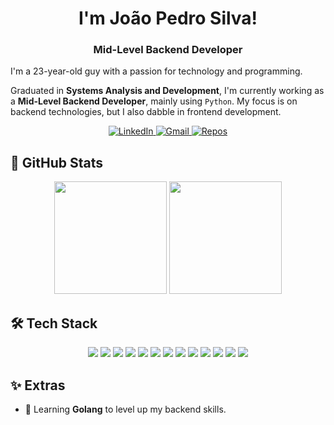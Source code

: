 <h1 align="center">I'm João Pedro Silva!</h1>
<h3 align="center">Mid-Level Backend Developer</h3>

I'm a 23-year-old guy with a passion for technology and programming.

Graduated in **Systems Analysis and Development**, I'm currently working as a **Mid-Level Backend Developer**, mainly using `Python`. My focus is on backend technologies, but I also dabble in frontend development.

<p align="center">
  <a href="https://www.linkedin.com/in/jo%C3%A3o-pedro-silva-aa5810374/" target="_blank">
    <img alt="LinkedIn" src="https://img.shields.io/badge/-LinkedIn-0A66C2?style=for-the-badge&logo=linkedin&logoColor=white" />
  </a>
  <a href="mailto:pdrojoao.slv@gmail.com">
    <img alt="Gmail" src="https://img.shields.io/badge/-Gmail-D14836?style=for-the-badge&logo=gmail&logoColor=white" />
  </a>
  <a href="https://github.com/joaopdroslv?tab=repositories">
    <img alt="Repos" src="https://img.shields.io/badge/-Repositórios-181717?style=for-the-badge&logo=github&logoColor=white" />
  </a>
</p>

## 🚀 **GitHub Stats**

<p align="center">
  <img height="180em" src="https://github-readme-stats.vercel.app/api?username=joaopdroslv&show_icons=true&theme=github_dark" />
  <img height="180em" src="https://github-readme-stats.vercel.app/api/top-langs/?username=joaopdroslv&layout=compact&theme=github_dark" />
</p>

## 🛠️ **Tech Stack**

<p align="center">
  <img src="https://img.shields.io/badge/C%23-68217A?style=for-the-badge&logo=c-sharp&logoColor=white" />
  <img src="https://img.shields.io/badge/Python-306998?style=for-the-badge&logo=python&logoColor=white" />
  <img src="https://img.shields.io/badge/PHP-777BB4?style=for-the-badge&logo=php&logoColor=white" />
  <img src="https://img.shields.io/badge/Laravel-FF2D20?style=for-the-badge&logo=laravel&logoColor=white" />
  <img src="https://img.shields.io/badge/HTML5-E34F26?style=for-the-badge&logo=html5&logoColor=white" />
  <img src="https://img.shields.io/badge/CSS3-264DE4?style=for-the-badge&logo=css3&logoColor=white" />
  <img src="https://img.shields.io/badge/JavaScript-F7DF1E?style=for-the-badge&logo=javascript&logoColor=black" />
  <img src="https://img.shields.io/badge/MySQL-4479A1?style=for-the-badge&logo=mysql&logoColor=white" />
  <img src="https://img.shields.io/badge/MongoDB-4EA94B?style=for-the-badge&logo=mongodb&logoColor=white" />
  <img src="https://img.shields.io/badge/Kafka-231F20?style=for-the-badge&logo=apachekafka&logoColor=white" />
  <img src="https://img.shields.io/badge/Airflow-017CEE?style=for-the-badge&logo=apacheairflow&logoColor=white" />
  <img src="https://img.shields.io/badge/Git-F05032?style=for-the-badge&logo=git&logoColor=white" />
  <img src="https://img.shields.io/badge/Docker-2496ED?style=for-the-badge&logo=docker&logoColor=white" />
</p>

## ✨ **Extras**

- 🌱 Learning **Golang** to level up my backend skills.
